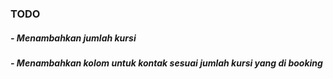### TODO

##### - Menambahkan jumlah kursi
##### - Menambahkan kolom untuk kontak sesuai jumlah kursi yang di booking
